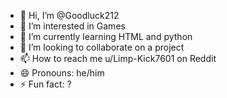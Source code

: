 - 👋 Hi, I’m @Goodluck212
- 👀 I’m interested in Games
- 🌱 I’m currently learning HTML and python 
- 💞️ I’m looking to collaborate on a project 
- 📫 How to reach me u/Limp-Kick7601 on Reddit 
- 😄 Pronouns: he/him
- ⚡ Fun fact: ?

<!---
Goodluck212/Goodluck212 is a ✨ special ✨ repository because its `README.md` (this file) appears on your GitHub profile.
You can click the Preview link to take a look at your changes.
--->
